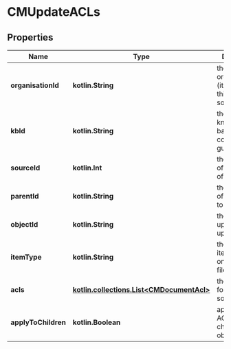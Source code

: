 
# CMUpdateACLs

## Properties
Name | Type | Description | Notes
------------ | ------------- | ------------- | -------------
**organisationId** | **kotlin.String** | the main organisation (its guid id) for this source/crawler | 
**kbId** | **kotlin.String** | the knowledge-base id of this context item, a guid-string | 
**sourceId** | **kotlin.Int** | the source-id of the owner of the url | 
**parentId** | **kotlin.String** | the parent id of the update to update | 
**objectId** | **kotlin.String** | the id of the update to update | 
**itemType** | **kotlin.String** | the type of item to update, one of source, file or folder | 
**acls** | [**kotlin.collections.List&lt;CMDocumentAcl&gt;**](CMDocumentAcl.md) | the initial ACLs for this source-folder. | 
**applyToChildren** | **kotlin.Boolean** | apply these ACLs to any children of this object? | 



